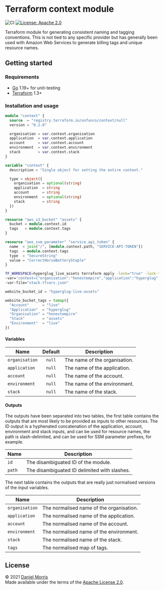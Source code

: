 # Terraform context module

![CI](https://github.com/unfunco/terraform-null-context/actions/workflows/ci.yaml/badge.svg)
[![License: Apache 2.0](https://img.shields.io/badge/License-Apache_2.0-purple.svg)](https://opensource.org/licenses/Apache-2.0)

Terraform module for generating consistent naming and tagging conventions.
This is not tied to any specific provider but has generally been used with
Amazon Web Services to generate billing tags and unique resource names.

## Getting started

### Requirements

* [Go] 1.19+ for unit-testing
* [Terraform] 1.3+

### Installation and usage

```terraform
module "context" {
  source  = "registry.terraform.io/unfunco/context/null"
  version = "0.2.0"

  organisation = var.context.organisation
  application  = var.context.application
  account      = var.context.account
  environment  = var.context.environment
  stack        = var.context.stack
}

variable "context" {
  description = "Single object for setting the entire context."

  type = object({
    organisation = optional(string)
    application  = string
    account      = string
    environment  = optional(string)
    stack        = string
  })
}
```

```terraform
resource "aws_s3_bucket" "assets" {
  bucket = module.context.id
  tags   = module.context.tags
}

resource "aws_ssm_parameter" "service_api_token" {
  name  = join("/", [module.context.path, "SERVICE-API-TOKEN"])
  tags  = module.context.tags
  type  = "SecureString"
  value = "CorrectHorseBatteryStaple"
}
```

```bash
TF_WORKSPACE=hyperglug_live_assets terraform apply -lock="true" -lock-timeout="1m" \
-var='context={"organisation":"honestempire","application":"hyperglug","account":"live","environment":"live","stack":"assets"}' \
-var-file="stack.tfvars.json"
```

```terraform
website_bucket_id = "hyperglug-live-assets"

website_bucket_tags = tomap({
  "Account"      = "live"
  "Application"  = "hyperglug"
  "Organisation" = "honestempire"
  "Stack"        = "assets"
  "Environment"  = "live"
})
```

#### Variables

| Name           | Default | Description                              |
|----------------|:-------:|------------------------------------------|
| `organisation` | `null`  | The name of the organisation.            |
| `application`  | `null`  | The name of the application.             |
| `account`      | `null`  | The name of the account.                 |
| `environment`  | `null`  | The name of the environment.             |
| `stack`        | `null`  | The name of the stack.                   |

#### Outputs

The outputs have been separated into two tables, the first table contains the
outputs that are most likely to be provided as inputs to other resources. The ID
output is a hyphenated concatenation of the application, account, environment
and stack inputs, and can be used for resource names, the path is
slash-delimited, and can be used for SSM parameter prefixes, for example.

| Name           | Description                                                 |
|----------------|-------------------------------------------------------------|
| `id`           | The disambiguated ID of the module.                         |
| `path`         | The disambiguated ID delimited with slashes.                |

The next table contains the outputs that are really just normalised versions of
the input variables.

| Name           | Description                                                     |
|----------------|-----------------------------------------------------------------|
| `organisation` | The normalised name of the organisation.                        |
| `application`  | The normalised name of the application.                         |
| `account`      | The normalised name of the account.                             |
| `environment`  | The normalised name of the environment.                         |
| `stack`        | The normalised name of the stack.                               |
| `tags`         | The normalised map of tags.                                     |

## License

© 2021 [Daniel Morris]  
Made available under the terms of the [Apache License 2.0](LICENSE.md).

[Daniel Morris]: https://unfun.co
[Go]: https://go.dev
[Honest Empire Ltd]: https://www.honestempire.com
[Terraform]: https://www.terraform.io
